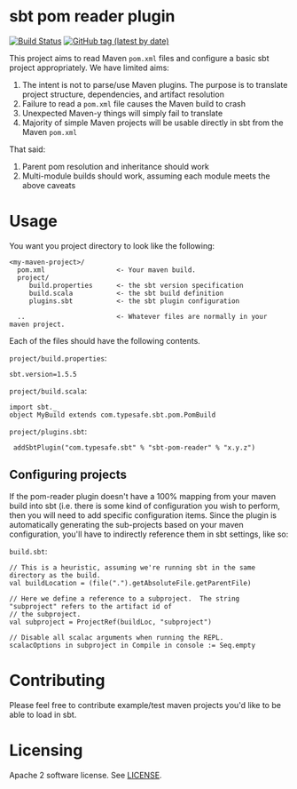 # sbt pom reader plugin

[![Build Status](https://github.com/sbt/sbt-pom-reader/actions/workflows/ci.yml/badge.svg)](https://github.com/sbt/sbt-pom-reader/actions)
[![GitHub tag (latest by date)](https://img.shields.io/github/v/tag/sbt/sbt-pom-reader)](https://github.com/sbt/sbt-pom-reader/tags)

This project aims to read Maven `pom.xml` files and configure a basic sbt project appropriately.  We have limited aims:

1. The intent is not to parse/use Maven plugins. The purpose is to translate project structure, dependencies, and artifact resolution
2. Failure to read a `pom.xml` file causes the Maven build to crash
3. Unexpected Maven-y things will simply fail to translate
4. Majority of simple Maven projects will be usable directly in sbt from the Maven `pom.xml`

That said:

1. Parent pom resolution and inheritance should work
2. Multi-module builds should work, assuming each module meets the above caveats


# Usage

You want you project directory to look like the following:

```
<my-maven-project>/
  pom.xml                  <- Your maven build.
  project/
     build.properties      <- the sbt version specification
     build.scala           <- the sbt build definition
     plugins.sbt           <- the sbt plugin configuration

  ..                       <- Whatever files are normally in your maven project.

```

Each of the files should have the following contents.

`project/build.properties`:

    sbt.version=1.5.5

`project/build.scala`:

    import sbt._
    object MyBuild extends com.typesafe.sbt.pom.PomBuild

`project/plugins.sbt`:

     addSbtPlugin("com.typesafe.sbt" % "sbt-pom-reader" % "x.y.z")


## Configuring projects

If the pom-reader plugin doesn't have a 100% mapping from your maven build into sbt (i.e. there is some kind 
of configuration you wish to perform, then you will need to add specific configuration items.  Since the
plugin is automatically generating the sub-projects based on your maven configuration, you'll have to
indirectly reference them in sbt settings, like so:

`build.sbt`:
```
// This is a heuristic, assuming we're running sbt in the same directory as the build.
val buildLocation = (file(".").getAbsoluteFile.getParentFile)

// Here we define a reference to a subproject.  The string "subproject" refers to the artifact id of
// the subproject.
val subproject = ProjectRef(buildLoc, "subproject")

// Disable all scalac arguments when running the REPL.
scalacOptions in subproject in Compile in console := Seq.empty
```

# Contributing

Please feel free to contribute example/test maven projects you'd like to be able to load in sbt.  


# Licensing

Apache 2 software license.  See [LICENSE](LICENSE).


